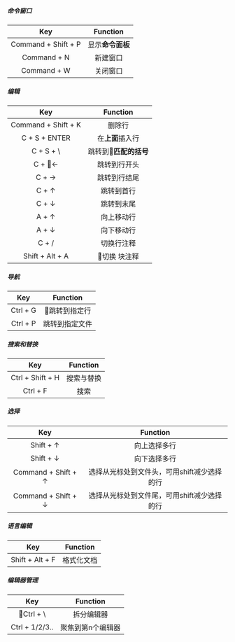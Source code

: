 
##### 命令窗口

| Key | Function|
| :-: | :-:|
| Command + Shift + P | 显示**命令面板**|
| Command + N| 新建窗口| 
| Command + W | 关闭窗口|

##### 编辑

| Key | Function|
| :-: | :-:|
| Command + Shift + K | 删除行|
| C + S + ENTER | 在**上面**插入行|
| C + S + \ | 跳转到**匹配的括号**|
| C +  ← | 跳转到行开头|
| C +  → | 跳转到行结尾|
| C +  ↑ | 跳转到首行 |
| C +  ↓| 跳转到末尾 |
| A + ↑ | 向上移动行|
| A + ↓ | 向下移动行|
| C + / | 切换行注释|
| Shift + Alt + A | 切换 块注释|

##### 导航

| Key | Function|
| :-: | :-:|
| Ctrl + G | 跳转到指定行|
| Ctrl + P | 跳转到指定文件|

##### 搜索和替换

| Key | Function|
| :-: | :-:|
| Ctrl + Shift + H | 搜索与替换|
| Ctrl + F | 搜索 |


##### 选择

| Key | Function|
| :-: | :-:|
| Shift + ↑ | 向上选择多行|
| Shift + ↓ | 向下选择多行|
| Command + Shift + ↑| 选择从光标处到文件头，可用shift减少选择的行|
| Command + Shift + ↓ | 选择从光标处到文件尾，可用shift减少选择的行|

##### 语言编辑

| Key | Function|
| :-: | :-:|
| Shift + Alt + F | 格式化文档|


##### 编辑器管理

| Key | Function|
| :-: | :-:|
| Ctrl + \ | 拆分编辑器|
| Ctrl + 1/2/3..| 聚焦到第n个编辑器|